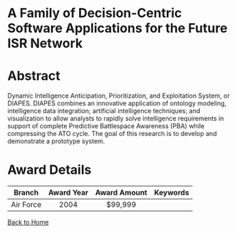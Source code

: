 
A Family of Decision-Centric Software Applications for the Future ISR Network
=============================================================================

# Abstract


Dynamic Intelligence Anticipation, Prioritization, and Exploitation System, or DIAPES.  DIAPES combines an innovative application of ontology modeling, intelligence data integration; artificial intelligence techniques; and visualization to allow analysts to rapidly solve intelligence requirements in support of complete Predictive Battlespace Awareness (PBA) while compressing the ATO cycle. The goal of this research is to develop and demonstrate a prototype system.  

# Award Details

|Branch|Award Year|Award Amount|Keywords|
| :---: | :---: | :---: | :---: |
|Air Force|2004|$99,999||
  
  


[Back to Home](https://github.com/chrischow/dod_sbir_awards/Reports/CC/#1272)